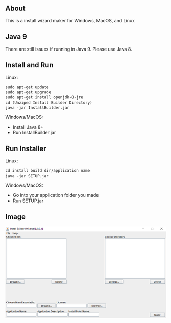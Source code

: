 About
-----
This is a install wizard maker for Windows, MacOS, and Linux

Java 9
------
There are still issues if running in Java 9. Please use Java 8.

Install and Run
-----------------
Linux:
```shell
sudo apt-get update
sudo apt-get upgrade
sudo apt-get install openjdk-8-jre
cd (Unziped Install Builder Directory)
java -jar InstallBuilder.jar
```
Windows/MacOS:
- Install Java 8+
- Run InstallBuilder.jar

Run Installer
-------------
Linux:
```shell
cd install build dir/application name
java -jar SETUP.jar
```
Windows/MacOS:
- Go into your application folder you made
- Run SETUP.jar

Image
------
![Alt text](https://github.com/JudgeGlass/Install_Builder_Universal/blob/master/Images/Install_Builder_UniverslV0.0.1.PNG "Optional Title")

